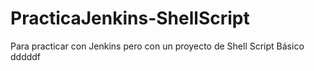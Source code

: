 # PracticaJenkins-ShellScript
Para practicar con Jenkins pero con un proyecto de Shell Script Básico
dddddf
